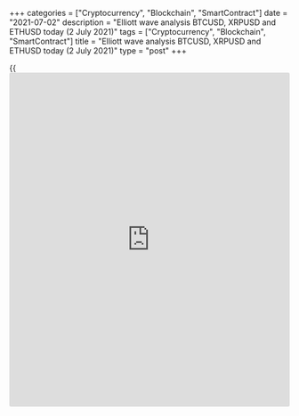 +++
categories = ["Cryptocurrency", "Blockchain", "SmartContract"]
date = "2021-07-02"
description = "Elliott wave analysis BTCUSD, XRPUSD and ETHUSD today (2 July 2021)"
tags = ["Cryptocurrency", "Blockchain", "SmartContract"]
title = "Elliott wave analysis BTCUSD, XRPUSD and ETHUSD today (2 July 2021)"
type = "post"
+++

{{<iframe id="large-banner" src="https://www.bounty.group/#slide=10.0" width="100%" height="600" scrolling="no" style="border: 0px solid rgb(216, 221, 230); border-radius: 3px;">}}

2021-07-02

2021-07-02

Short-term forecast for BTCUSD, XRPUSD and ETHUSD 02.07.2021Roman Onegin

I welcome my readers!

I have prepared a short-term cryptocurrency forecast based on Elliott
wave analysis of Bitcoin, Ripple, and Ethereum. I offer entry signals to
trade each cryptocurrency.

The cryptocurrency market should be declining next week.

The article covers the following subjects:

##  **Elliott wave Bitcoin analysis**

The BTCUSD market continues forming the fifth wave of the long-term
impulse wave [A]. Wave (5) is composed of sub-waves 1-2-3-4-5. The first
four parts must have completed. Therefore, there should be developing
wave 5. It should end at a level of 28750.00. It is the low marked by
the bearish impulse wave 3. One could enter sell trades in the current
situation.

### Trading plan for [BTCUSD][1] today:

Sell 33139.00, TP 28750.00

* * *

##  **Elliott wave Ripple analysis**

The XRPUSD market is forming the final leg of the zigzag-shaped wave
(W). In the final impulse wave C, there is unfolding the bearish impulse
(5) of a smaller degree, it is composed of sub-waves 1-2-3-4-5. The
corrective wave 4 seems to have completed, and the market is moving down
in the descending wave 5. Wave 5 should end at a level of 0.500, the
previous low. One could enter sell trades in the current situation.

### Trading plan for [XRPUSD][2] **** today:

Sell 0.642, TP 0.500

* * *

##  **Elliott wave Ethereum analysis**

The ETHUSD market, like the BTCUSD, is forming the final leg in the
bearish impulse wave A. The long-term correction (4) must have completed
as a bullish double zigzag in impulse [5]. Therefore, there is unfolding
the final wave (5), which should end at a level of 1700.00, which is the
previous low marked by wave (3). One could enter sell trades in the
current situation.

### Trading plan for [ETHUSD][3] **** today:

Sell 2049.97, TP 1700.00

* * *

P.S. Did you like my article? Share it in social networks: it will be
the best “thank you" :)

Ask me questions and comment below. I’ll be glad to answer your
questions and give necessary explanations.

 **Useful links:**

  * I recommend trying to trade with a reliable broker [here][4]. The system allows you to trade by yourself or copy successful traders from all across the globe.
  * Use my promo-code BLOG for getting deposit bonus 50% on LiteForex platform. Just enter this code in the appropriate field while [depositing][5] your trading account.
  * Telegram chat for traders: <t.me/liteforexengchat>. We are sharing the signals and trading experience
  * Telegram channel with high-quality analytics, Forex reviews, training articles, and other useful things for traders <t.me/liteforex>



## Price chart of BTCUSD in real time mode

The content of this article reflects the author’s opinion and does not
necessarily reflect the official position of LiteForex. The material
published on this page is provided for informational purposes only and
should not be considered as the provision of investment advice for the
purposes of Directive 2004/39/EC.

Rate this article:

{{value}}

( {{count}} {{title}} )

   1. my.liteforex.com/trading/chart?symbol=BTCUSD
   2. my.liteforex.com/trading/chart?symbol=XRPUSD
   3. my.liteforex.com/trading/chart?symbol=ETHUSD
   4. my.liteforex.com/?category=analysts-opinions&slug=short-term-forecast-for-[BTC](https://www.playgroundfx.com/blog/who-is-the-creator-of-bitcoin/)usd-xrpusd-and-ethusd-01072021-2021-07-02&openPopup=%2Fregistration%2Fpopup&utm_source=blog&utm_medium=article&utm_campaign=bonus
   5. my.liteforex.com/deposit/?category=analysts-opinions&slug=short-term-forecast-for-[BTC](https://www.playgroundfx.com/blog/who-is-the-creator-of-bitcoin/)usd-xrpusd-and-ethusd-01072021-2021-07-02&promo_code=BLOG&utm_source=blog&utm_medium=article&utm_campaign=bonus